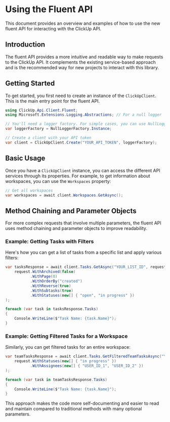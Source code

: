 # Using the Fluent API

This document provides an overview and examples of how to use the new fluent API for interacting with the ClickUp API.

## Introduction

The fluent API provides a more intuitive and readable way to make requests to the ClickUp API. It complements the existing service-based approach and is the recommended way for new projects to interact with this library.

## Getting Started

To get started, you first need to create an instance of the `ClickUpClient`. This is the main entry point for the fluent API.

```csharp
using ClickUp.Api.Client.Fluent;
using Microsoft.Extensions.Logging.Abstractions; // For a null logger

// You'll need a logger factory. For simple cases, you can use NullLoggerFactory.Instance.
var loggerFactory = NullLoggerFactory.Instance;

// Create a client with your API token
var client = ClickUpClient.Create("YOUR_API_TOKEN", loggerFactory);
```

## Basic Usage

Once you have a `ClickUpClient` instance, you can access the different API services through its properties. For example, to get information about workspaces, you can use the `Workspaces` property:

```csharp
// Get all workspaces
var workspaces = await client.Workspaces.GetAsync();
```

## Method Chaining and Parameter Objects

For more complex requests that involve multiple parameters, the fluent API uses method chaining and parameter objects to improve readability.

### Example: Getting Tasks with Filters

Here's how you can get a list of tasks from a specific list and apply various filters:

```csharp
var tasksResponse = await client.Tasks.GetAsync("YOUR_LIST_ID", request =>
    request.WithArchived(false)
           .WithPage(0)
           .WithOrderBy("created")
           .WithReverse(true)
           .WithSubtasks(true)
           .WithStatuses(new[] { "open", "in progress" })
);

foreach (var task in tasksResponse.Tasks)
{
    Console.WriteLine($"Task Name: {task.Name}");
}
```

### Example: Getting Filtered Tasks for a Workspace

Similarly, you can get filtered tasks for an entire workspace:

```csharp
var teamTasksResponse = await client.Tasks.GetFilteredTeamTasksAsync("YOUR_WORKSPACE_ID", request =>
    request.WithStatuses(new[] { "in progress" })
           .WithAssignees(new[] { "USER_ID_1", "USER_ID_2" })
);

foreach (var task in teamTasksResponse.Tasks)
{
    Console.WriteLine($"Task Name: {task.Name}");
}
```

This approach makes the code more self-documenting and easier to read and maintain compared to traditional methods with many optional parameters.
